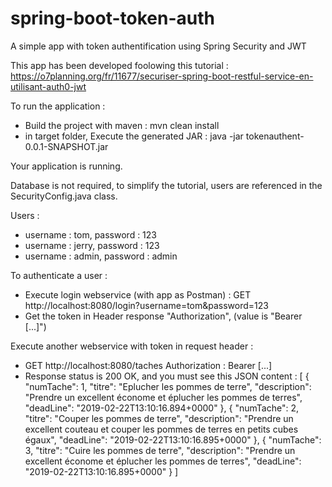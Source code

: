 # spring-boot-token-auth
A simple app with token authentification using Spring Security and JWT

This app has been developed foolowing this tutorial :
https://o7planning.org/fr/11677/securiser-spring-boot-restful-service-en-utilisant-auth0-jwt


To run the application :
 - Build the project with maven : mvn clean install
 - in target folder, Execute the generated JAR :  java -jar tokenauthent-0.0.1-SNAPSHOT.jar

Your application is running.


 Database is not required, to simplify the tutorial, users are referenced in the SecurityConfig.java class.

 Users :
  - username : tom, password : 123
  - username : jerry, password : 123
  - username : admin, password : admin


To authenticate a user :
 - Execute login webservice (with app as Postman) :
   GET http://localhost:8080/login?username=tom&password=123
 - Get the token in Header response "Authorization", (value is "Bearer [...]")

Execute another webservice with token in request header :
  - GET http://localhost:8080/taches
    Authorization : Bearer [...]
  - Response status is 200 OK, and you must see this JSON content :
  [
      {
          "numTache": 1,
          "titre": "Eplucher les pommes de terre",
          "description": "Prendre un excellent économe et éplucher les pommes de terres",
          "deadLine": "2019-02-22T13:10:16.894+0000"
      },
      {
          "numTache": 2,
          "titre": "Couper les pommes de terre",
          "description": "Prendre un excellent couteau et couper les pommes de terres en petits cubes égaux",
          "deadLine": "2019-02-22T13:10:16.895+0000"
      },
      {
          "numTache": 3,
          "titre": "Cuire les pommes de terre",
          "description": "Prendre un excellent économe et éplucher les pommes de terres",
          "deadLine": "2019-02-22T13:10:16.895+0000"
      }
  ]
